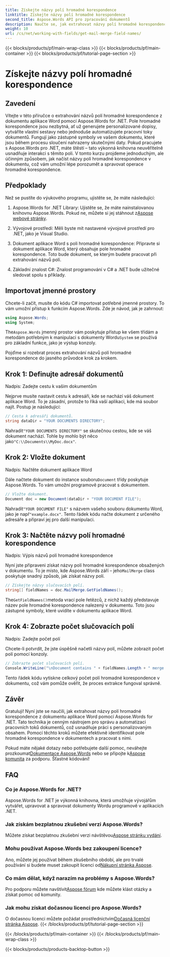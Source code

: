 ```yaml
---
title: Získejte názvy polí hromadné korespondence
linktitle: Získejte názvy polí hromadné korespondence
second_title: Aspose.Words API pro zpracování dokumentů
description: Naučte se, jak extrahovat názvy polí hromadné korespondence z dokumentu aplikace Word pomocí Aspose.Words for .NET, pomocí tohoto podrobného průvodce krok za krokem.
weight: 10
url: /cs/net/working-with-fields/get-mail-merge-field-names/
---
```


{{< blocks/products/pf/main-wrap-class >}}
{{< blocks/products/pf/main-container >}}
{{< blocks/products/pf/tutorial-page-section >}}

# Získejte názvy polí hromadné korespondence

## Zavedení

Vítejte v této příručce o extrahování názvů polí hromadné korespondence z dokumentu aplikace Word pomocí Aspose.Words for .NET. Pole hromadné korespondence jsou nezbytná, ať už generujete personalizované dopisy, vytváříte vlastní sestavy nebo jednoduše automatizujete pracovní toky dokumentů. Fungují jako zástupné symboly ve vašem dokumentu, které jsou během procesu sloučení nahrazeny skutečnými daty. Pokud pracujete s Aspose.Words pro .NET, máte štěstí – tato výkonná knihovna neuvěřitelně usnadňuje interakci s těmito poli. V tomto kurzu projdeme jednoduchým, ale účinným způsobem, jak načíst názvy polí hromadné korespondence v dokumentu, což vám umožní lépe porozumět a spravovat operace hromadné korespondence.

## Předpoklady

Než se pustíte do výukového programu, ujistěte se, že máte následující:

1.  Aspose.Words for .NET Library: Ujistěte se, že máte nainstalovanou knihovnu Aspose.Words. Pokud ne, můžete si jej stáhnout z[Aspose webové stránky](https://releases.aspose.com/words/net/).

2. Vývojové prostředí: Měli byste mít nastavené vývojové prostředí pro .NET, jako je Visual Studio.

3. Dokument aplikace Word s poli hromadné korespondence: Připravte si dokument aplikace Word, který obsahuje pole hromadné korespondence. Toto bude dokument, se kterým budete pracovat při extrahování názvů polí.

4. Základní znalost C#: Znalost programování v C# a .NET bude užitečné sledovat spolu s příklady.

## Importovat jmenné prostory

Chcete-li začít, musíte do kódu C# importovat potřebné jmenné prostory. To vám umožní přístup k funkcím Aspose.Words. Zde je návod, jak je zahrnout:

```csharp
using Aspose.Words;
using System;
```

 The`Aspose.Words` jmenný prostor vám poskytuje přístup ke všem třídám a metodám potřebným k manipulaci s dokumenty Wordu`System` se používá pro základní funkce, jako je výstup konzoly.

Pojďme si rozebrat proces extrahování názvů polí hromadné korespondence do jasného průvodce krok za krokem.

## Krok 1: Definujte adresář dokumentů

Nadpis: Zadejte cestu k vašim dokumentům

Nejprve musíte nastavit cestu k adresáři, kde se nachází váš dokument aplikace Word. To je zásadní, protože to říká vaší aplikaci, kde má soubor najít. Postup je následující:

```csharp
// Cesta k adresáři dokumentů.
string dataDir = "YOUR DOCUMENTS DIRECTORY";
```

 Nahradit`"YOUR DOCUMENTS DIRECTORY"` se skutečnou cestou, kde se váš dokument nachází. Tohle by mohlo být něco jako`"C:\\Documents\\MyDoc.docx"`.

## Krok 2: Vložte dokument

Nadpis: Načtěte dokument aplikace Word

 Dále načtete dokument do instance souboru`Document` třídy poskytuje Aspose.Words. To vám umožní programově pracovat s dokumentem.

```csharp
// Vložte dokument.
Document doc = new Document(dataDir + "YOUR DOCUMENT FILE");
```

 Nahradit`"YOUR DOCUMENT FILE"` s názvem vašeho souboru dokumentu Word, jako je např`"example.docx"`. Tento řádek kódu načte dokument z určeného adresáře a připraví jej pro další manipulaci.

## Krok 3: Načtěte názvy polí hromadné korespondence

Nadpis: Výpis názvů polí hromadné korespondence

 Nyní jste připraveni získat názvy polí hromadné korespondence obsažených v dokumentu. To je místo, kde Aspose.Words září – jeho`MailMerge` class poskytuje snadný způsob, jak získat názvy polí.

```csharp
// Získejte názvy slučovacích polí.
string[] fieldNames = doc.MailMerge.GetFieldNames();
```

 The`GetFieldNames()`metoda vrací pole řetězců, z nichž každý představuje název pole hromadné korespondence nalezený v dokumentu. Toto jsou zástupné symboly, které uvidíte v dokumentu aplikace Word.

## Krok 4: Zobrazte počet slučovacích polí

Nadpis: Zadejte počet polí

Chcete-li potvrdit, že jste úspěšně načetli názvy polí, můžete zobrazit počet polí pomocí konzoly.

```csharp
// Zobrazte počet slučovacích polí.
Console.WriteLine("\nDocument contains " + fieldNames.Length + " merge fields.");
```

Tento řádek kódu vytiskne celkový počet polí hromadné korespondence v dokumentu, což vám pomůže ověřit, že proces extrakce fungoval správně.

## Závěr

Gratuluji! Nyní jste se naučili, jak extrahovat názvy polí hromadné korespondence z dokumentu aplikace Word pomocí Aspose.Words for .NET. Tato technika je cenným nástrojem pro správu a automatizaci pracovních toků dokumentů, což usnadňuje práci s personalizovaným obsahem. Pomocí těchto kroků můžete efektivně identifikovat pole hromadné korespondence v dokumentech a pracovat s nimi.

Pokud máte nějaké dotazy nebo potřebujete další pomoc, neváhejte prozkoumat[Dokumentace Aspose.Words](https://reference.aspose.com/words/net/) nebo se připojte k[Aspose komunita](https://forum.aspose.com/c/words/8) za podporu. Šťastné kódování!

## FAQ

### Co je Aspose.Words for .NET?
Aspose.Words for .NET je výkonná knihovna, která umožňuje vývojářům vytvářet, upravovat a spravovat dokumenty Wordu programově v aplikacích .NET.

### Jak získám bezplatnou zkušební verzi Aspose.Words?
 Můžete získat bezplatnou zkušební verzi návštěvou[Aspose stránku vydání](https://releases.aspose.com/).

### Mohu používat Aspose.Words bez zakoupení licence?
 Ano, můžete jej používat během zkušebního období, ale pro trvalé používání si budete muset zakoupit licenci od[Nákupní stránka Aspose](https://purchase.aspose.com/buy).

### Co mám dělat, když narazím na problémy s Aspose.Words?
 Pro podporu můžete navštívit[Aspose fórum](https://forum.aspose.com/c/words/8) kde můžete klást otázky a získat pomoc od komunity.

### Jak mohu získat dočasnou licenci pro Aspose.Words?
 O dočasnou licenci můžete požádat prostřednictvím[Dočasná licenční stránka Aspose](https://purchase.aspose.com/temporary-license/).
{{< /blocks/products/pf/tutorial-page-section >}}

{{< /blocks/products/pf/main-container >}}
{{< /blocks/products/pf/main-wrap-class >}}

{{< blocks/products/products-backtop-button >}}
